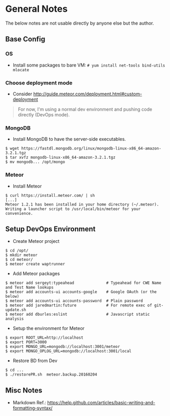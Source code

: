 # General Notes

The below notes are not usable directly by anyone else but the author.

## Base Config

### OS
* Install some packages to bare VM: `# yum install net-tools bind-utils mlocate`

### Choose deployment mode
* Consider http://guide.meteor.com/deployment.html#custom-deployment

> For now, I'm using a normal dev environment and pushing code directly (DevOps mode).

### MongoDB

* Install MongoDB to have the server-side executables.

```
$ wget https://fastdl.mongodb.org/linux/mongodb-linux-x86_64-amazon-3.2.1.tgz
$ tar xvfz mongodb-linux-x86_64-amazon-3.2.1.tgz 
$ mv mongodb... /opt/mongo
```

### Meteor

* Install Meteor
```
$ curl https://install.meteor.com/ | sh
[...]
Meteor 1.2.1 has been installed in your home directory (~/.meteor).
Writing a launcher script to /usr/local/bin/meteor for your convenience.
```

## Setup DevOps Environment

* Create Meteor project
```
$ cd /opt/
$ mkdir meteor
$ cd meteor/
$ meteor create waptrunner
```

* Add Meteor packages
```
$ meteor add sergeyt:typeahead              # Typeahead for CWE Name and Test Name lookups
$ meteor add accounts-ui accounts-google    # Google OAuth (or the below)
$ meteor add accounts-ui accounts-password  # Plain password
$ meteor add jaredmartin:future             # For remote exec of git-update.sh
$ meteor add dburles:eslint                 # Javascript static analysis
```

* Setup the environment for Meteor
```
$ export ROOT_URL=http://localhost
$ export PORT=3000
$ export MONGO_URL=mongodb://localhost:3001/meteor
$ export MONGO_OPLOG_URL=mongodb://localhost:3001/local
```

* Restore BD from Dev
```
$ cd ...
$ ./restorePR.sh  meteor.backup.20160204
```

## Misc Notes
* Markdown Ref.: https://help.github.com/articles/basic-writing-and-formatting-syntax/
